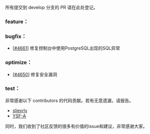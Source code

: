 所有提交到 develop 分支的 PR 请在此处登记。

<!-- 请根据PR的类型添加 `变更记录` 到以下对应位置(feature/bugfix/optimize/test) 下 -->

### feature：

### bugfix：
- [[#4661](https://github.com/seata/seata/pull/4661)] 修复控制台中使用PostgreSQL出现的SQL异常

### optimize：
- [[#4650](https://github.com/seata/seata/pull/4650)] 修复安全漏洞

### test：


非常感谢以下 contributors 的代码贡献。若有无意遗漏，请报告。

<!-- 请确保您的 GitHub ID 在以下列表中 -->
- [slievrly](https://github.com/slievrly)
- [YSF-A](https://github.com/YSF-A)

同时，我们收到了社区反馈的很多有价值的issue和建议，非常感谢大家。